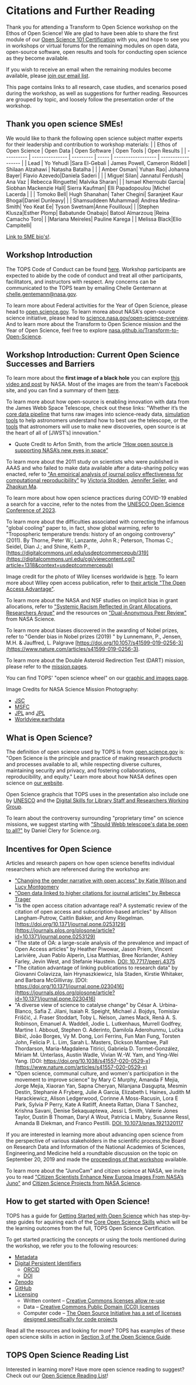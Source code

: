 # Citations and Further Reading

Thank you for attending a Transform to Open Science workshop on the Ethos of Open Science! We are glad to have been able to share the first module of our [Open Science 101 Certification](https://github.com/nasa/Transform-to-Open-Science/tree/main/docs/Area2_Capacity_Sharing/Open-Science-101) with you, and hope to see you in workshops or virtual forums for the remaining modules on open data, open-source software, open results and tools for conducting open science as they become available. 

If you wish to receive an email when the remaining modules become available, please [join our email list](https://docs.google.com/forms/d/e/1FAIpQLSeb_6PdbaPYFcVwXWgMJ053Q_pF2rW2YOu51Qmrh5nWaRYc7Q/viewform).

This page contains links to all research, case studies, and scenarios posed during the workshop, as well as suggestions for further reading. Resources are grouped by topic, and loosely follow the presentation order of the workshop. 

## Thank you open science SMEs!
We would like to thank the following open science subject matter experts for their leadership and contribution to workshop materials:
|            | Ethos of Open Science | Open Data | Open Software | Open Tools | Open Results |
| ---------- | --------------- | --------- | ----- | ------------------ | ------------------ |
| Lead       | Yo Yehudi       |Sara El-Gebali | James Powell, Cameron Riddell | Shilaan Alzahawi | Natasha Batalha |
|  | Amber Osman| Yuhan Rao| Johanna Bayer| Flavio Azevedo|Daniela Saderi |
|  | Miguel Silan| Jannatul Ferdush| Ana Vaz | Rebecca Ringuette| Malvika Sharan|
|  | Ismael Kherroubi Garcia| Siobhan Mackenzie Hall| Sierra Kaufman| Elli Papadopoulou |Michel Lacerda |
|  | Tomoko Bell| Hugh Shanahan| Taher Chegini| Saranjeet Kaur Bhogal|Daniel Dunleavy|
|  | Shamsuddeen Muhammad| Andrea Medina-Smith| Yeo Keat Ee| Tyson Swetnam|Anne Fouilloux|
|  |Stephen Klusza|Esther Plomp| Babatunde Onabajo| Batool Almarzouq |Reina Camacho Toro|
|  |Mariana Meireles| Pauline Karega |      | Melissa Black|Elio Campitelli|

[Link to SME bio's!](https://github.com/nasa/Transform-to-Open-Science/blob/main/docs/Area2_Capacity_Sharing/Open-Science-101/curriculum_leads.md#2022-tops-curricula-module-leads).

## Workshop Introduction

The TOPS Code of Conduct can be found [here](/About/CODE_OF_CONDUCT.md). Workshop participants are expected to abide by the code of conduct and treat all other participants, facilitators, and instructors with respect. Any concerns can be communicated to the TOPS team by emailing Chelle Gentemann at chelle.gentemann@nasa.gov.

To learn more about Federal activities for the Year of Open Science, please head to [open.science.gov](https://open.science.gov/). To learn morea about NASA's open-source science initiative, please head to [science.nasa.gov/open-science-overview](https://science.nasa.gov/open-science-overview). And to learn more about the Transform to Open Science mission and the Year of Open Science, feel free to explore [nasa.github.io/Transform-to-Open-Science](https://nasa.github.io/Transform-to-Open-Science/).

## Workshop Introduction: Current Open Science Successes and Barriers

To learn more about the **first image of a black hole** you can explore [this video and post](https://www.nasa.gov/ames/ocs/summerseries/19/katie-bouman) by NASA. Most of the images are from the team's Facebook site, and you can find a summary of them [here](https://www.huffpost.com/entry/photo-woman-researcher-black-hole_n_5cae82e7e4b0a983fce3e5ad).

To learn more about how open-source is enabling innovation with data from the James Webb Space Telescope, check out these links: "Whether it’s the [core data pipeline](https://github.com/spacetelescope/jwst) that turns raw images into science-ready data, [simulation tools](https://github.com/spacetelescope/webbpsf) to help astronomers understand how to best use the telescope, or the [tools](https://github.com/spacetelescope/jdaviz) that astronomers will use to make new discoveries, open source is at the heart of all of [JWST’s] innovation.” 
* Quote Credit to Arfon Smith, from the article [“How open source is supporting NASA’s new eyes in space”](https://github.blog/2022-01-18-how-open-source-is-supporting-nasas-new-eyes-in-space/)

To learn more about the 2011 study on scientists who were published in AAAS and who failed to make data available after a data-sharing policy was enacted, refer to ["An empirical analysis of journal policy effectiveness for computational reproducibility"](https://www.pnas.org/doi/full/10.1073/pnas.1708290115) by [Victoria Stodden](https://orcid.org/0000-0003-2015-7825), [Jennifer Seiler](https://www.pnas.org/doi/full/10.1073/pnas.1708290115#con2), and [Zhaokun Ma](https://www.pnas.org/doi/full/10.1073/pnas.1708290115#con3).

To learn more about how open science practices during COVID-19 enabled a search for a vaccine, refer to the notes from the [UNESCO Open Science Conference of 2023](https://media.un.org/en/asset/k1h/k1hey0yqxm).

To learn more about the difficulties associated with correcting the infamous "global cooling" paper to, in fact, show global warming, refer to 
"Tropospheric temperature trends: history of an ongoing controversy" (2011). 
By Thorne, Peter W.; Lanzante, John R.; Peterson, Thomas C.; Seidel, Dian J.; and Shine, Keith P.,
[https://digitalcommons.unl.edu/usdeptcommercepub/319](https://digitalcommons.unl.edu/cgi/viewcontent.cgi?article=1318&context=usdeptcommercepub)

Image credit for the photo of Wiley licenses worldwide is [here](https://www.wiley.com/content/dam/wiley-network/en/b2c/images/publishing/research-publishing/choosing-a-journal/institutions-with-access-to-wiley-journal-content-around-the-world-map-2.jpeg). To learn more about Wiley open access publication, refer to [their article "The Open Access Advantage"](https://authorservices.wiley.com/author-resources/Journal-Authors/open-access/the-open-access-advantage.html).

To learn more about the NASA and NSF studies on implicit bias in grant allocations, refer to ["Systemic Racism Reflected in Grant Allocations, Researchers Argue"](https://physics.aps.org/articles/v15/173) and the resources on ["Dual-Anonymous Peer Review"](https://science.nasa.gov/researchers/dual-anonymous-peer-review) from NASA Science. 

To learn more about biases discovered in the awarding of Nobel prizes, refer to "Gender bias in Nobel prizes (2019) " by Lunnemann, P., Jensen, M.H. & Jauffred, L.  Palgrave [https://doi.org/10.1057/s41599-019-0256-3](https://www.nature.com/articles/s41599-019-0256-3).

To learn more about the Double Asteroid Redirection Test (DART) mission, please refer to the [mission pages](https://www.nasa.gov/press-release/nasa-confirms-dart-mission-impact-changed-asteroid-s-motion-in-space).

You can find TOPS' "open science wheel" on our [graphic and images page](/Organizing_OS_Activities/branding_and_graphics/readme.md).

Image Credits for NASA Science Mission Photography:
* [JSC](images-assets.nasa.gov/image/iss065e086842/iss065e086842~orig.jpg)
* [MSFC](images-assets.nasa.gov/image/1100792/1100792~orig.tif)
* [JPL](images-assets.nasa.gov/image/PIA24466/PIA24466~orig.jpg) and [JPL](images-assets.nasa.gov/image/PIA25634/PIA25634~orig.jpg)
* [Worldview.earthdata](https://worldview.earthdata.nasa.gov/)

## What is Open Science? 

The definition of open science used by TOPS is from [open.science.gov](https://open.science.gov/) is:
"Open Science is the principle and practice of making research products and processes available to all, while respecting diverse cultures, maintaining security and privacy, and fostering collaborations, reproducibility, and equity." 
Learn more about how NASA defines open science on [our website](https://nasa.github.io/Transform-to-Open-Science/what-is-open-science/).

Open Science graphcis that TOPS uses in the presentation also include one by [UNESCO](https://www.scientificinfographics.com/21-towards-an-open-science) and the [Digital Skills for Library Staff and Researchers Working Group](10.5281/zenodo.3702400).

To learn about the controversy surrounding "proprietary time" on science missions, we suggest starting with ["Should Webb telescope's data be open to all?"](https://www.science.org/content/article/should-webb-telescope-s-data-be-open-all) by Daniel Clery for Science.org.

## Incentives for Open Science

Articles and research papers on how open science benefits individual researchers which are referenced during the workshop are:
* ["Changing the gender narrative with open access" by Katie Wilson and Lucy Montgomery](https://blogs.lse.ac.uk/impactofsocialsciences/2022/07/14/changing-the-gender-narrative-with-open-access/)
* ["Open data linked to higher citations for journal articles" by Rebecca Trager](https://www.chemistryworld.com/news/open-data-linked-to-higher-citations-for-journal-articles/3010723.article)
* "Is the open access citation advantage real? A systematic review of the citation of open access and subscription-based articles" by Allison Langham-Putrow, Caitlin Bakker, and Amy Riegelman. [https://doi.org/10.1371/journal.pone.0253129](https://journals.plos.org/plosone/article?id=10.1371/journal.pone.0253129)
* "The state of OA: a large-scale analysis of the prevalence and impact of Open Access articles" by Heather Piwowar, Jason Priem, Vincent Larivière, Juan Pablo Alperin, Lisa Matthias, Bree Norlander, Ashley Farley, Jevin West, and Stefanie Haustein. [DOI: 10.7717/peerj.4375](https://peerj.com/articles/4375/)
* "The citation advantage of linking publications to research data" by Giovanni Colavizza, Iain Hrynaszkiewicz, Isla Staden, Kirstie Whitaker, and Barbara McGillivray. [DOI: https://doi.org/10.1371/journal.pone.0230416](https://journals.plos.org/plosone/article?id=10.1371/journal.pone.0230416)
* "A diverse view of science to catalyse change" by César A. Urbina-Blanco, Safia Z. Jilani, Isaiah R. Speight, Michael J. Bojdys, Tomislav Friščić, J. Fraser Stoddart, Toby L. Nelson, James Mack, Renã A. S. Robinson, Emanuel A. Waddell, Jodie L. Lutkenhaus, Murrell Godfrey, Martine I. Abboud, Stephen O. Aderinto, Damilola Aderohunmu, Lučka Bibič, João Borges, Vy M. Dong, Lori Ferrins, Fun Man Fung, Torsten John, Felicia P. L. Lim, Sarah L. Masters, Dickson Mambwe, Pall Thordarson, Maria-Magdalena Titirici, Gabriela D. Tormet-González, Miriam M. Unterlass, Austin Wadle, Vivian W.-W. Yam, and Ying-Wei Yang. [DOI: https://doi.org/10.1038/s41557-020-0529-x](https://www.nature.com/articles/s41557-020-0529-x)
* "Open science, communal culture, and women's participation in the movement to improve science" by Mary C Murphy, Amanda F Mejia, Jorge Mejia, Xiaoran Yan, Sapna Cheryan, Nilanjana Dasgupta, Mesmin Destin, Stephanie A Fryberg, Julie A Garcia, Elizabeth L Haines, Judith M Harackiewicz, Alison Ledgerwood, Corinne A Moss-Racusin, Lora E Park, Sylvia P Perry, Kate A Ratliff, Aneeta Rattan, Diana T Sanchez, Krishna Savani, Denise Sekaquaptewa, Jessi L Smith, Valerie Jones Taylor, Dustin B Thoman, Daryl A Wout, Patricia L Mabry, Susanne Ressl, Amanda B Diekman, and Franco Pestilli. [DOI: 10.1073/pnas.1921320117](https://pubmed.ncbi.nlm.nih.gov/32929006/) 

If you are interested in learning more about advancing open science from the perspective of various stakeholders in the scientific process,the Board on Research Data and Information of the National Academies of Sciences, Engineering,and Medicine held a roundtable discussion on the topic on September 20, 2019 and made the [proceedings of that workshop](https://nap.nationalacademies.org/catalog/25725/advancing-open-science-practices-stakeholder-perspectives-on-incentives-and-disincentives) available. 

To learn more about the "JunoCam" and citizen science at NASA, we invite you to read ["Citizen Scientists Enhance New Europa Images From NASA’s Juno"](https://www.nasa.gov/feature/jpl/citizen-scientists-enhance-new-europa-images-from-nasa-s-juno) and [Citizen Science Projects from NASA Science](https://science.nasa.gov/citizenscience).

## How to get started with Open Science!

TOPS has a guide for [Getting Started with Open Science](/Open_Science_Cookbook/Your_Open_Science_Journey.md) which has step-by-step guides for aquiring each of the [Core Open Science Skills](https://nasa.github.io/Transform-to-Open-Science-Book/Open_Science_Cookbook/Your_Open_Science_Journey.html#section-1-core-open-science-skills) which will be the learning outcomes from the full, TOPS Open Science Certification.

To get started practicing the concepts or using the tools mentioned during the workshop, we refer you to the following resources:
* [Metadata](https://guides.lib.unc.edu/metadata/definition)
* [Digital Persistent Identifiers](https://sis.web.cern.ch/submit-and-publish/persistent-identifiers/what-are-pids#)
     * [ORCID](https://nasa.github.io/Transform-to-Open-Science-Book/Open_Science_Cookbook/Your_Open_Science_Journey.html#get-an-orcid)
     * [DOI](https://nasa.github.io/Transform-to-Open-Science-Book/Open_Science_Cookbook/Your_Open_Science_Journey.html#assign-a-doi)
* [Zenodo](https://nasa.github.io/Transform-to-Open-Science-Book/Open_Science_Cookbook/Your_Open_Science_Journey.html#get-a-zenodo-account)
* [GitHub](https://nasa.github.io/Transform-to-Open-Science-Book/Open_Science_Cookbook/Your_Open_Science_Journey.html#get-a-github)
* [Licensing](http://blog.psyarxiv.com/2018/05/14/licensing-work-psyarxiv/)
     * Written content – [Creative Commons licenses allow re-use](https://creativecommons.org/)
     * Data – [Creative Commons Public Domain (CC0) licenses](https://creativecommons.org/publicdomain/zero/1.0/)
     * Computer code – [The Open Source Initiative has a set of licenses designed specifically for code projects](https://opensource.org/licenses)

Read all the resources and looking for more? TOPS has examples of these open science skills in action in [Section 3 of the Open Science Guide](https://nasa.github.io/Transform-to-Open-Science-Book/Open_Science_Cookbook/Your_Open_Science_Journey.html#section-3-open-science-at-work).

## TOPS Open Science Reading List

Interested in learning more? Have more open science reading to suggest? Check out our [Open Science Reading List](/Open_Science_Cookbook/reading_list.md)! 

